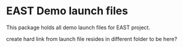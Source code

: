# EAST Demo launch files
This package holds all demo launch files for EAST project. 

create hard link from launch file resides in different folder to be here? 
